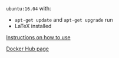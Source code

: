 `ubuntu:16.04` with:

* `apt-get update` and `apt-get upgrade` run
* LaTeX installed

[Instructions on how to use](https://wtanaka.com/node/8263)

[Docker Hub page](https://hub.docker.com/r/wtanaka/ubuntu-1604-latex/)
